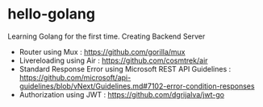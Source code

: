 # hello-golang
Learning Golang for the first time. Creating Backend Server

- Router using Mux : https://github.com/gorilla/mux
- Livereloading using Air : https://github.com/cosmtrek/air
- Standard Response Error using Microsoft REST API Guidelines : https://github.com/microsoft/api-guidelines/blob/vNext/Guidelines.md#7102-error-condition-responses
- Authorization using JWT : https://github.com/dgrijalva/jwt-go